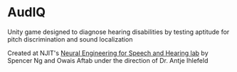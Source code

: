 # AudIQ

Unity game designed to diagnose hearing disabilities by testing aptitude for pitch discrimination and sound localization

Created at NJIT's [Neural Engineering for Speech and Hearing lab](https://centers.njit.edu/nesh/welcome-nesh-laboratory/) by Spencer Ng and Owais Aftab under the direction of Dr. Antje Ihlefeld